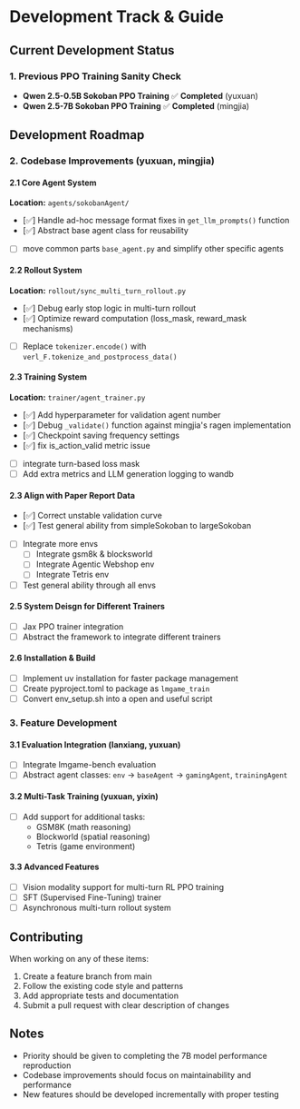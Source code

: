 # Development Track & Guide

## Current Development Status

### 1. Previous PPO Training Sanity Check
- **Qwen 2.5-0.5B Sokoban PPO Training** ✅ **Completed** (yuxuan)
- **Qwen 2.5-7B Sokoban PPO Training** ✅ **Completed** (mingjia)

## Development Roadmap

### 2. Codebase Improvements (yuxuan, mingjia)

#### 2.1 Core Agent System
**Location:** `agents/sokobanAgent/`
- [✅] Handle ad-hoc message format fixes in `get_llm_prompts()` function
- [✅] Abstract base agent class for reusability
- [ ] move common parts `base_agent.py` and simplify other specific agents

#### 2.2 Rollout System
**Location:** `rollout/sync_multi_turn_rollout.py`
- [✅] Debug early stop logic in multi-turn rollout
- [✅] Optimize reward computation (loss_mask, reward_mask mechanisms)
- [ ] Replace `tokenizer.encode()` with `verl_F.tokenize_and_postprocess_data()`

#### 2.3 Training System
**Location:** `trainer/agent_trainer.py`
- [✅] Add hyperparameter for validation agent number
- [✅] Debug `_validate()` function against mingjia's ragen implementation
- [✅] Checkpoint saving frequency settings
- [✅] fix is_action_valid metric issue
- [ ] integrate turn-based loss mask
- [ ] Add extra metrics and LLM generation logging to wandb

#### 2.3 Align with Paper Report Data
- [✅] Correct unstable validation curve
- [✅] Test general ability from simpleSokoban to largeSokoban 
- [ ] Integrate more envs
    - [ ] Integrate gsm8k & blocksworld
    - [ ] Integrate Agentic Webshop env
    - [ ] Integrate Tetris env

- [ ] Test general ability through all envs

#### 2.5 System Deisgn for Different Trainers
- [ ] Jax PPO trainer integration
- [ ] Abstract the framework to integrate different trainers

#### 2.6 Installation & Build
- [ ] Implement uv installation for faster package management
- [ ] Create pyproject.toml to package as `lmgame_train`
- [ ] Convert env_setup.sh into a open and useful script

### 3. Feature Development

#### 3.1 Evaluation Integration (lanxiang, yuxuan)
- [ ] Integrate lmgame-bench evaluation
- [ ] Abstract agent classes: `env` → `baseAgent` → `gamingAgent`, `trainingAgent`

#### 3.2 Multi-Task Training (yuxuan, yixin)
- [ ] Add support for additional tasks:
  - GSM8K (math reasoning)
  - Blockworld (spatial reasoning)
  - Tetris (game environment)

#### 3.3 Advanced Features
- [ ] Vision modality support for multi-turn RL PPO training
- [ ] SFT (Supervised Fine-Tuning) trainer
- [ ] Asynchronous multi-turn rollout system

## Contributing

When working on any of these items:
1. Create a feature branch from main
2. Follow the existing code style and patterns
3. Add appropriate tests and documentation
4. Submit a pull request with clear description of changes

## Notes

- Priority should be given to completing the 7B model performance reproduction
- Codebase improvements should focus on maintainability and performance
- New features should be developed incrementally with proper testing
